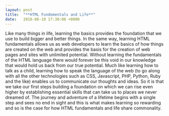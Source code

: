 ```yaml
---
layout: post
title:  "**HTML Fundementals and Life**"
date:   2016-06-10 17:30:06 +0000
---
```



Like many things in life, learning the basics provides the foundation that we use to build bigger and better things. In the same way, learning HTML fundamentals allows us as web developers to learn the basics of how things are created on the web and provides the basis for the creation of web pages and sites with unlimited potential. Without learning the fundamentals of the HTML language there would forever be this void in our knowledge that would hold us back from our true potential. Much like learning how to talk as a child, learning how to speak the language of the web (to go along with all the other technologies such as CSS, Javascript, PHP, Python, Ruby and the like) enables us to communicate our thoughts and ideas. So it is that we take our first steps building a foundation on which we can rise even higher by establishing essential skills that can take us to places we never dreamed of. The journey and adventure of a lifetime begins with a single step and sees no end in sight and this is what makes learning so rewarding and so is the case for how HTML fundamentals and life share commonality. 
